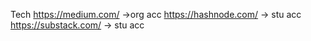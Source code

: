 Tech 
https://medium.com/ ->org acc
https://hashnode.com/ -> stu acc
https://substack.com/ -> stu acc
